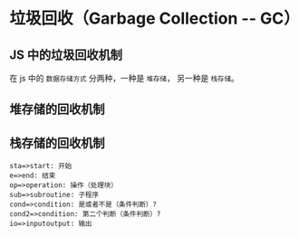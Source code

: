 # 垃圾回收（Garbage Collection -- GC）

## JS 中的垃圾回收机制

在 js 中的 `数据存储方式` 分两种，一种是 `堆存储`， 另一种是 `栈存储`。

## 堆存储的回收机制

## 栈存储的回收机制

```flow
sta=>start: 开始
e=>end: 结束
op=>operation: 操作（处理块）
sub=>subroutine: 子程序
cond=>condition: 是或者不是（条件判断）?
cond2=>condition: 第二个判断（条件判断）?
io=>inputoutput: 输出

```
